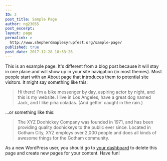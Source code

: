 ```yaml
---
---
ID: 2
post_title: Sample Page
author: ng23055
post_excerpt:
layout: page
permalink: >
  http://www.shepherdmaplesyrupfest.org/sample-page/
published: true
post_date: 2017-12-28 18:33:26
---
```

This is an example page. It's different from a blog post because it will stay in one place and will show up in your site navigation (in most themes). Most people start with an About page that introduces them to potential site visitors. It might say something like this:

<blockquote>Hi there! I'm a bike messenger by day, aspiring actor by night, and this is my website. I live in Los Angeles, have a great dog named Jack, and I like pi&#241;a coladas. (And gettin' caught in the rain.)</blockquote>

...or something like this:

<blockquote>The XYZ Doohickey Company was founded in 1971, and has been providing quality doohickeys to the public ever since. Located in Gotham City, XYZ employs over 2,000 people and does all kinds of awesome things for the Gotham community.</blockquote>

As a new WordPress user, you should go to <a href="http://2018.shepherdmaplesyrupfestival.com/wp-admin/">your dashboard</a> to delete this page and create new pages for your content. Have fun!